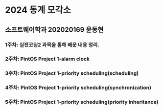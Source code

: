 # 2024 동계 모각소

## 소프트웨어학과 202020169 윤동현

### 1주차: 실전코딩2 과목을 통해 배운 내용 정리.

### 2주차: PintOS Project 1-alarm clock

### 3주차: PintOS Project 1-priority scheduling(scheduling)

### 4주차: PintOS Project 1-priority scheduling(synchronization)

### 5주차: PintOS Project 1-priority scheduling(priority inheritance)

